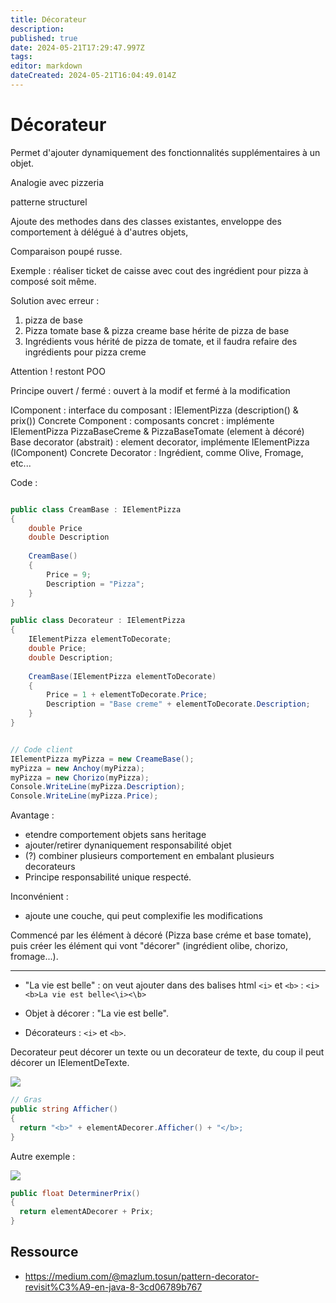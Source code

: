 ```yaml
---
title: Décorateur
description: 
published: true
date: 2024-05-21T17:29:47.997Z
tags: 
editor: markdown
dateCreated: 2024-05-21T16:04:49.014Z
---
```


# Décorateur

Permet d'ajouter dynamiquement des fonctionnalités supplémentaires à un objet.

Analogie avec pizzeria

patterne structurel

Ajoute des methodes dans des classes existantes, enveloppe des comportement à délégué à d'autres objets,

Comparaison poupé russe.

Exemple : réaliser ticket de caisse avec cout des ingrédient pour pizza à composé soit même.

Solution avec erreur :

1. pizza de base
1. Pizza tomate base & pizza creame base hérite de pizza de base
1. Ingrédients vous hérité de pizza de tomate, et il faudra refaire des ingrédients pour pizza creme

Attention ! restont POO

Principe ouvert / fermé : ouvert à la modif et fermé à la modification

IComponent : interface du composant : IElementPizza (description() & prix())
Concrete Component : composants concret : implémente IElementPizza PizzaBaseCreme & PizzaBaseTomate (element à décoré)
Base decorator (abstrait) : element decorator, implémente IElementPizza (IComponent)
Concrete Decorator : Ingrédient, comme Olive, Fromage, etc...

Code :


```c#

public class CreamBase : IElementPizza
{
	double Price
    double Description
    
    CreamBase()
    {
    	Price = 9;
        Description = "Pizza";
    }
}

public class Decorateur : IElementPizza
{
	IElementPizza elementToDecorate;
	double Price;
    double Description;
    
    CreamBase(IElementPizza elementToDecorate)
    {
    	Price = 1 + elementToDecorate.Price;
        Description = "Base creme" + elementToDecorate.Description;
    }
}


// Code client
IElementPizza myPizza = new CreameBase();
myPizza = new Anchoy(myPizza);
myPizza = new Chorizo(myPizza);
Console.WriteLine(myPizza.Description);
Console.WriteLine(myPizza.Price);
```

Avantage :
- etendre comportement objets sans heritage
- ajouter/retirer dynaniquement responsabilité objet
- (?) combiner plusieurs comportement en embalant plusieurs decorateurs
- Principe responsabilité unique respecté.

Inconvénient :
- ajoute une couche, qui peut complexifie les modifications

Commencé par les élément à décoré (Pizza base créme et base tomate), puis créer les élément qui vont "décorer" (ingrédient olibe, chorizo, fromage...).

---

- "La vie est belle" : on veut ajouter dans des balises html `<i>` et `<b>` : `<i><b>La vie est belle<\i><\b>`
  
- Objet à décorer : "La vie est belle".
- Décorateurs : `<i>` et `<b>`.

Decorateur peut décorer un texte ou un decorateur de texte, du coup il peut décorer un IElementDeTexte.

[![](https://wiki.akipe.fr///uploads/images/gallery/2022-09/scaled-1680-/KdZYyeCyhQTVH1gQ-image-1662548028626.png)](https://wiki.akipe.fr///uploads/images/gallery/2022-09/KdZYyeCyhQTVH1gQ-image-1662548028626.png)
  
```c#
// Gras
public string Afficher()
{
  return "<b>" + elementADecorer.Afficher() + "</b>;
}
```

Autre exemple :

[![](https://wiki.akipe.fr///uploads/images/gallery/2022-09/scaled-1680-/iJXhY2m7CcdVq4xF-image-1663234994710.png)](https://wiki.akipe.fr///uploads/images/gallery/2022-09/iJXhY2m7CcdVq4xF-image-1663234994710.png)

```c#
public float DeterminerPrix()
{
  return elementADecorer + Prix;
}
```

## Ressource

- <https://medium.com/@mazlum.tosun/pattern-decorator-revisit%C3%A9-en-java-8-3cd06789b767>